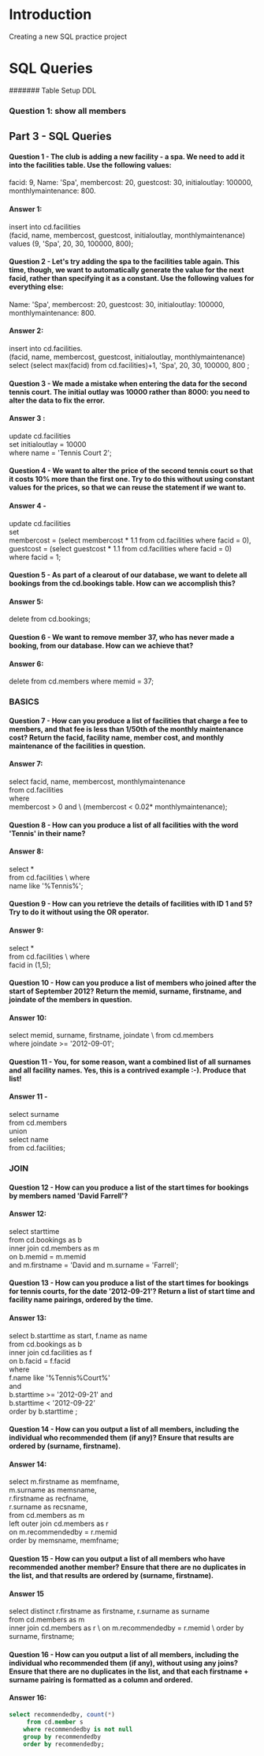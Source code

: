 
# Introduction 

Creating a new SQL practice project 

# SQL Queries 

####### Table Setup DDL 

### Question 1: show all members



## Part 3  - SQL Queries 

#### Question 1 - The club is adding a new facility - a spa. We need to add it into the facilities table. Use the following values:

facid: 9, Name: 'Spa', membercost: 20, guestcost: 30, initialoutlay: 100000, monthlymaintenance: 800.
#### Answer 1:
 insert into cd.facilities\
    (facid, name, membercost, guestcost, initialoutlay, monthlymaintenance)\
    values (9, 'Spa', 20, 30, 100000, 800);  

#### Question 2 - Let's try adding the spa to the facilities table again. This time, though, we want to automatically generate the value for the next facid, rather than specifying it as a constant. Use the following values for everything else:

Name: 'Spa', membercost: 20, guestcost: 30, initialoutlay: 100000, monthlymaintenance: 800.
#### Answer 2: 

insert into cd.facilities. \
    (facid, name, membercost, guestcost, initialoutlay, monthlymaintenance) \
    select (select max(facid) from cd.facilities)+1, 'Spa', 20, 30, 100000, 800 ;  

#### Question 3 - We made a mistake when entering the data for the second tennis court. The initial outlay was 10000 rather than 8000: you need to alter the data to fix the error.
#### Answer 3 :
update cd.facilities \
    set initialoutlay = 10000 \
    where name = 'Tennis Court 2';

#### Question 4 - We want to alter the price of the second tennis court so that it costs 10% more than the first one. Try to do this without using constant values for the prices, so that we can reuse the statement if we want to.
#### Answer 4 -
update cd.facilities \
    set \
        membercost = (select membercost * 1.1 from cd.facilities where facid = 0), \
        guestcost = (select guestcost * 1.1 from cd.facilities where facid = 0) \
    where facid = 1;  

#### Question 5 - As part of a clearout of our database, we want to delete all bookings from the cd.bookings table. How can we accomplish this?
#### Answer 5: 
delete from cd.bookings;

#### Question 6 - We want to remove member 37, who has never made a booking, from our database. How can we achieve that?
#### Answer 6: 
delete from cd.members where memid = 37;

###    BASICS 

#### Question 7 - How can you produce a list of facilities that charge a fee to members, and that fee is less than 1/50th of the monthly maintenance cost? Return the facid, facility name, member cost, and monthly maintenance of the facilities in question.
#### Answer 7:
select facid, name, membercost, monthlymaintenance \
	from cd.facilities \
	where \
		membercost > 0 and \ 
		(membercost < 0.02* monthlymaintenance);  

#### Question 8 - How can you produce a list of all facilities with the word 'Tennis' in their name?
#### Answer 8:
select * \
	from cd.facilities \ 
		where \
		name like '%Tennis%';  

#### Question 9 - How can you retrieve the details of facilities with ID 1 and 5? Try to do it without using the OR operator.
#### Answer 9:
select * \
	from cd.facilities \ 
		where \
		facid in (1,5); 

#### Question 10 - How can you produce a list of members who joined after the start of September 2012? Return the memid, surname, firstname, and joindate of the members in question.
#### Answer 10:
select memid, surname, firstname, joindate \ 
		from cd.members \
		where joindate >= '2012-09-01';  

#### Question 11 - You, for some reason, want a combined list of all surnames and all facility names. Yes, this is a contrived example :-). Produce that list!
#### Answer 11 -
select surname \
	from cd.members\
union\
select name \
	from cd.facilities;  

### JOIN 

#### Question 12 - How can you produce a list of the start times for bookings by members named 'David Farrell'?
#### Answer 12:
select starttime\
from cd.bookings  as b\
inner join cd.members as m\
on b.memid = m.memid \
and m.firstname = 'David 
and m.surname = 'Farrell';

#### Question 13 - How can you produce a list of the start times for bookings for tennis courts, for the date '2012-09-21'? Return a list of start time and facility name pairings, ordered by the time.
#### Answer 13:
select b.starttime as start, f.name as name \
	from cd.bookings as b \
inner join cd.facilities as f \
	on b.facid = f.facid \
where \
	f.name like '%Tennis%Court%' \
and \
	b.starttime >= '2012-09-21' and \
	b.starttime < '2012-09-22’ \
order by b.starttime ;

#### Question 14 - How can you output a list of all members, including the individual who recommended them (if any)? Ensure that results are ordered by (surname, firstname).
#### Answer 14:
select m.firstname as memfname, \
	   m.surname as memsname, \
	   r.firstname as recfname, \
	   r.surname as recsname,\
from cd.members as m\
left outer join cd.members as r \
on m.recommendedby = r.memid\
order by memsname, memfname;

#### Question 15 - How can you output a list of all members who have recommended another member? Ensure that there are no duplicates in the list, and that results are ordered by (surname, firstname).
#### Answer 15
select distinct r.firstname as firstname, r.surname as surname \
	from cd.members as m \
	inner join cd.members as r \ 
		on m.recommendedby = r.memid \ 
		order by surname, firstname;

#### Question 16 - How can you output a list of all members, including the individual who recommended them (if any), without using any joins? Ensure that there are no duplicates in the list, and that each firstname + surname pairing is formatted as a column and ordered.
#### Answer 16: 
```sql
select recommendedby, count(*) 
	 from cd.member s
 	where recommendedby is not null
 	group by recommendedby
 	order by recommendedby;
 
